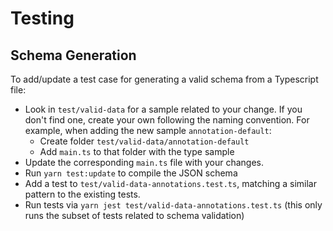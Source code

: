 # Testing

## Schema Generation

To add/update a test case for generating a valid schema from a Typescript file:

- Look in `test/valid-data` for a sample related to your change. If you don't find one, create your own following the naming convention. For example, when adding the new sample `annotation-default`:
    - Create folder `test/valid-data/annotation-default`
    - Add `main.ts` to that folder with the type sample
- Update the corresponding `main.ts` file with your changes.
- Run `yarn test:update` to compile the JSON schema
- Add a test to `test/valid-data-annotations.test.ts`, matching a similar pattern to the existing tests.
- Run tests via `yarn jest test/valid-data-annotations.test.ts` (this only runs the subset of tests related to schema validation)
